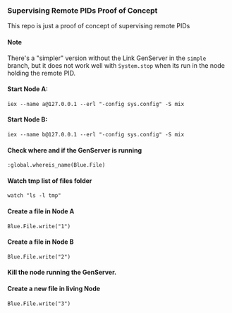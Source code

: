 ### Supervising Remote PIDs Proof of Concept
This repo is just a proof of concept of supervising remote PIDs

#### Note

There's a "simpler" version without the Link GenServer in the `simple` branch, but it does not work well with `System.stop` when its run in the node holding the remote PID.

#### Start Node A:
```
iex --name a@127.0.0.1 --erl "-config sys.config" -S mix
```

#### Start Node B:
```
iex --name b@127.0.0.1 --erl "-config sys.config" -S mix
```

#### Check where and if the GenServer is running
```
:global.whereis_name(Blue.File)
```

#### Watch tmp list of files folder
```
watch "ls -l tmp"
```

#### Create a file in Node A
```
Blue.File.write("1")
```

#### Create a file in Node B
```
Blue.File.write("2")
```

#### Kill the node running the GenServer.

#### Create a new file in living Node
```
Blue.File.write("3")
```
